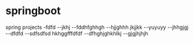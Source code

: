 # springboot
spring projects
-fdfd
--jkhj
--fddhfghhgh
--hjjghhh jkjjkk
--yuyuyy
--jhhgjgj
--dfdfd
--sdfsdfsd hkhggfffdfdf
--dfhghjghkhlkj
--gjgjhjhjh
